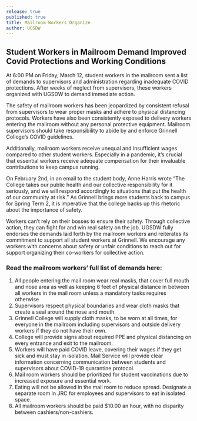 ```yaml
---
release: true
published: true
title: Mailroom Workers Organize
author: UGSDW
---
```

## Student Workers in Mailroom Demand Improved Covid Protections and Working Conditions

At 6:00 PM on Friday, March 12, student workers in the mailroom sent a list of demands to supervisors and administration regarding inadequate COVID protections. After weeks of neglect from supervisors, these workers organized with UGSDW to demand immediate action.

The safety of mailroom workers has been jeopardized by consistent refusal from supervisors to wear proper masks and adhere to physical distancing protocols. Workers have also been consistently exposed to delivery workers entering the mailroom without any personal protective equipment. Mailroom supervisors should take responsibility to abide by and enforce Grinnell College’s COVID guidelines. 

Additionally, mailroom workers receive unequal and insufficient wages compared to other student workers. Especially in a pandemic, it’s crucial that essential workers receive adequate compensation for their invaluable contributions to keep campus running. 

On February 2nd, in an email to the student body, Anne Harris wrote “The College takes our public health and our collective responsibility for it seriously, and we will respond accordingly to situations that put the health of our community at risk.” As Grinnell brings more students back to campus for Spring Term 2, it is imperative that the college backs up this rhetoric about the importance of safety. 

Workers can’t rely on their bosses to ensure their safety. Through collective action, they can fight for and win real safety on the job. UGSDW fully endorses the demands laid forth by the mailroom workers and reiterates its commitment to support all student workers at Grinnell. We encourage any workers with concerns about safety or unfair conditions to reach out for support organizing their co-workers for collective action.

### Read the mailroom workers’ full list of demands here: 

1. All people entering the mail room wear real masks, that cover full mouth and nose area as well as keeping 6 feet of physical distance in between all workers in the mail room unless a mandatory tasks requires otherwise
2. Supervisors respect physical boundaries and wear cloth masks that create a seal around the nose and mouth.
3. Grinnell College will supply cloth masks, to be worn at all times, for everyone in the mailroom including supervisors and outside delivery workers if they do not have their own.
4. College will provide signs about required PPE and physical distancing on every entrance and exit to the mailroom.
5. Workers will have paid COVID leave, covering their wages if they get sick and must stay in isolation. Mail Service will provide clear information concerning communication between students and supervisors about COVID-19 quarantine protocol. 
6. Mail room workers should be prioritized for student vaccinations due to increased exposure and essential work.
7. Eating will not be allowed in the mail room to reduce spread. Designate a separate room in JRC for employees and supervisors to eat in isolated space.
8. All mailroom workers should be paid $10.00 an hour, with no disparity between cashiers/non-cashiers.
